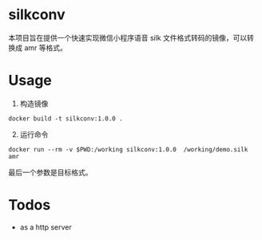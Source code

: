 # silkconv
本项目旨在提供一个快速实现微信小程序语音 silk 文件格式转码的镜像，可以转换成 amr 等格式。

# Usage

1. 构造镜像
```
docker build -t silkconv:1.0.0 .

```
2. 运行命令

```
docker run --rm -v $PWD:/working silkconv:1.0.0  /working/demo.silk amr
```

最后一个参数是目标格式。

# Todos
* as a http server
